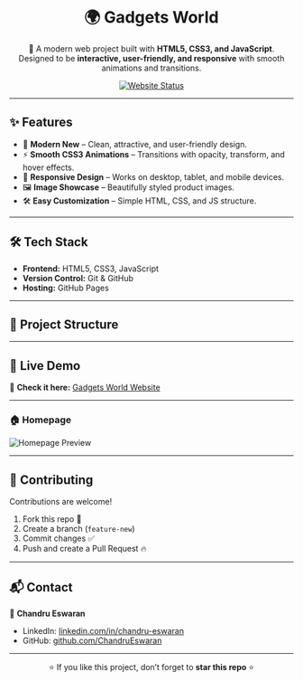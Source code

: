 <div align="center">

# 🌍 Gadgets World  

🚀 A modern web project built with **HTML5, CSS3, and JavaScript**.  
Designed to be **interactive, user-friendly, and responsive** with smooth animations and transitions.  

[![Website Status](https://img.shields.io/website?url=https://chandrueswaran.github.io/GadgetsWorld/)](https://chandrueswaran.github.io/GadgetsWorld/)

</div>  

---

## ✨ Features
- 🎨 **Modern New** – Clean, attractive, and user-friendly design.  
- ⚡ **Smooth CSS3 Animations** – Transitions with opacity, transform, and hover effects.  
- 📱 **Responsive Design** – Works on desktop, tablet, and mobile devices.  
- 🖼️ **Image Showcase** – Beautifully styled product images.  
- 🛠️ **Easy Customization** – Simple HTML, CSS, and JS structure.  

---

## 🛠️ Tech Stack
- **Frontend:** HTML5, CSS3, JavaScript  
- **Version Control:** Git & GitHub  
- **Hosting:** GitHub Pages  

---

## 📂 Project Structure

---
## 🚀 Live Demo
🔗 **Check it here:** [Gadgets World Website](https://chandrueswaran.github.io/GadgetsWorld/)  

---
### 🏠 Homepage  
![Homepage Preview](images/main2.jpg)

---

## 🤝 Contributing
Contributions are welcome!  
1. Fork this repo 🍴  
2. Create a branch (`feature-new`)  
3. Commit changes ✅  
4. Push and create a Pull Request 🔥  

---

## 📬 Contact
👤 **Chandru Eswaran**  
- LinkedIn: [linkedin.com/in/chandru-eswaran](https://www.linkedin.com/in/chandru-eswaran)  
- GitHub: [github.com/ChandruEswaran](https://github.com/ChandruEswaran)  

---

<div align="center">

⭐ If you like this project, don’t forget to **star this repo** ⭐  

</div>
